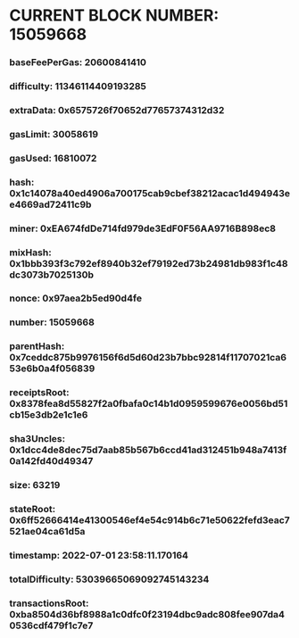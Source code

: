 # CURRENT BLOCK NUMBER: 15059668

### baseFeePerGas: 20600841410
### difficulty: 11346114409193285
### extraData: 0x6575726f70652d77657374312d32
### gasLimit: 30058619
### gasUsed: 16810072
### hash: 0x1c14078a40ed4906a700175cab9cbef38212acac1d494943ee4669ad72411c9b
### miner: 0xEA674fdDe714fd979de3EdF0F56AA9716B898ec8
### mixHash: 0x1bbb393f3c792ef8940b32ef79192ed73b24981db983f1c48dc3073b7025130b
### nonce: 0x97aea2b5ed90d4fe
### number: 15059668
### parentHash: 0x7ceddc875b9976156f6d5d60d23b7bbc92814f11707021ca653e6b0a4f056839
### receiptsRoot: 0x8378fea8d55827f2a0fbafa0c14b1d0959599676e0056bd51cb15e3db2e1c1e6
### sha3Uncles: 0x1dcc4de8dec75d7aab85b567b6ccd41ad312451b948a7413f0a142fd40d49347
### size: 63219
### stateRoot: 0x6ff52666414e41300546ef4e54c914b6c71e50622fefd3eac7521ae04ca61d5a
### timestamp: 2022-07-01 23:58:11.170164
### totalDifficulty: 53039665069092745143234
### transactionsRoot: 0xba8504d36bf8988a1c0dfc0f23194dbc9adc808fee907da40536cdf479f1c7e7
